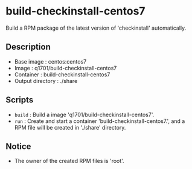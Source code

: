 build-checkinstall-centos7
==========================

Build a RPM package of the latest version of 'checkinstall' automatically.

Description
-----------

* Base image : centos:centos7
* Image : q1701/build-checkinstall-centos7
* Container : build-checkinstall-centos7
* Output directory : ./share

Scripts
-------

* `build` : Build a image 'q1701/build-checkinstall-centos7'.
* `run` : Create and start a container 'build-checkinstall-centos7.', 
and a RPM file will be created in './share' directory.

Notice
------

* The owner of the created RPM files is 'root'.
